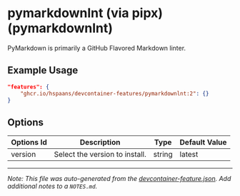 
# pymarkdownlnt (via pipx) (pymarkdownlnt)

PyMarkdown is primarily a GitHub Flavored Markdown linter.

## Example Usage

```json
"features": {
    "ghcr.io/hspaans/devcontainer-features/pymarkdownlnt:2": {}
}
```

## Options

| Options Id | Description | Type | Default Value |
|-----|-----|-----|-----|
| version | Select the version to install. | string | latest |



---

_Note: This file was auto-generated from the [devcontainer-feature.json](https://github.com/hspaans/devcontainer-features/blob/main/src/pymarkdownlnt/devcontainer-feature.json).  Add additional notes to a `NOTES.md`._
